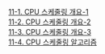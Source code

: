 [11-1. CPU 스케줄링 개요-1](11-1.%20CPU%20스케줄링%20개요-1.md)  
[11-2. CPU 스케줄링 개요-2](11-2.%20CPU%20스케줄링%20개요-2.md)  
[11-3. CPU 스케줄링 개요-3](11-3.%20CPU%20스케줄링%20개요-3.md)  
[11-4. CPU 스케줄링 알고리즘](11-4.%20CPU%20스케줄링%20알고리즘.md)  